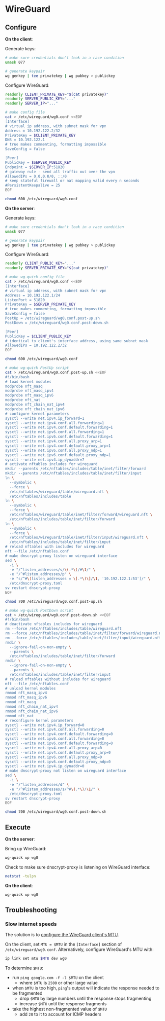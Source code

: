 # WireGuard

## Configure

**On the client**:

Generate keys:

```sh
# make sure credentials don't leak in a race condition
umask 077

# generate keypair
wg genkey | tee privatekey | wg pubkey > publickey
```

Configure WireGuard:

```sh
readonly CLIENT_PRIVATE_KEY="$(cat privatekey)"
readonly SERVER_PUBLIC_KEY="..."
readonly SERVER_IP="..."

# make config file
cat > /etc/wireguard/wg0.conf <<EOF
[Interface]
# virtual ip address, with subnet mask for vpn
Address = 10.192.122.2/32
PrivateKey = $CLIENT_PRIVATE_KEY
DNS = 10.192.122.1
# true makes commenting, formatting impossible
SaveConfig = false

[Peer]
PublicKey = $SERVER_PUBLIC_KEY
Endpoint = $SERVER_IP:51820
# gateway rule - send all traffic out over the vpn
AllowedIPs = 0.0.0.0/0, ::/0
# keep stateful firewall or nat mapping valid every n seconds
#PersistentKeepalive = 25
EOF

chmod 600 /etc/wireguard/wg0.conf
```

**On the server**:

Generate keys:

```sh
# make sure credentials don't leak in a race condition
umask 077

# generate keypair
wg genkey | tee privatekey | wg pubkey > publickey
```

Configure WireGuard:

```sh
readonly CLIENT_PUBLIC_KEY="..."
readonly SERVER_PRIVATE_KEY="$(cat privatekey)"

# make wg-quick config file
cat > /etc/wireguard/wg0.conf <<EOF
[Interface]
# virtual ip address, with subnet mask for vpn
Address = 10.192.122.1/24
ListenPort = 51820
PrivateKey = $SERVER_PRIVATE_KEY
# true makes commenting, formatting impossible
SaveConfig = false
PostUp = /etc/wireguard/wg0.conf.post-up.sh
PostDown = /etc/wireguard/wg0.conf.post-down.sh

[Peer]
PublicKey = $CLIENT_PUBLIC_KEY
# identical to client's interface address, using same subnet mask
AllowedIPs = 10.192.122.2/32
EOF

chmod 600 /etc/wireguard/wg0.conf

# make wg-quick PostUp script
cat > /etc/wireguard/wg0.conf.post-up.sh <<EOF
#!/bin/bash
# load kernel modules
modprobe nft_masq
modprobe nft_masq_ipv4
modprobe nft_masq_ipv6
modprobe nft_nat
modprobe nft_chain_nat_ipv4
modprobe nft_chain_nat_ipv6
# configure kernel parameters
sysctl --write net.ipv4.ip_forward=1
sysctl --write net.ipv4.conf.all.forwarding=1
sysctl --write net.ipv4.conf.default.forwarding=1
sysctl --write net.ipv6.conf.all.forwarding=1
sysctl --write net.ipv6.conf.default.forwarding=1
sysctl --write net.ipv4.conf.all.proxy_arp=1
sysctl --write net.ipv4.conf.default.proxy_arp=1
sysctl --write net.ipv6.conf.all.proxy_ndp=1
sysctl --write net.ipv6.conf.default.proxy_ndp=1
sysctl --write net.ipv4.ip_dynaddr=7
# activate nftables includes for wireguard
mkdir --parents /etc/nftables/includes/table/inet/filter/forward
mkdir --parents /etc/nftables/includes/table/inet/filter/input
ln \
  --symbolic \
  --force \
  /etc/nftables/wireguard/table/wireguard.nft \
  /etc/nftables/includes/table
ln \
  --symbolic \
  --force \
  /etc/nftables/wireguard/table/inet/filter/forward/wireguard.nft \
  /etc/nftables/includes/table/inet/filter/forward
ln \
  --symbolic \
  --force \
  /etc/nftables/wireguard/table/inet/filter/input/wireguard.nft \
  /etc/nftables/includes/table/inet/filter/input
# reload nftables with includes for wireguard
nft --file /etc/nftables.conf
# make dnscrypt-proxy listen on wireguard interface
sed \
  -i \
  -e "/^listen_addresses/s/\(.*\)/#\1/" \
  -e "/^#listen_addresses/p" \
  -e "s/^#\(listen_addresses = \[.*\)\]/\1, '10.192.122.1:53']/" \
  /etc/dnscrypt-proxy.toml
sv restart dnscrypt-proxy
EOF

chmod 700 /etc/wireguard/wg0.conf.post-up.sh

# make wg-quick PostDown script
cat > /etc/wireguard/wg0.conf.post-down.sh <<EOF
#!/bin/bash
# deactivate nftables includes for wireguard
rm --force /etc/nftables/includes/table/wireguard.nft
rm --force /etc/nftables/includes/table/inet/filter/forward/wireguard.nft
rm --force /etc/nftables/includes/table/inet/filter/input/wireguard.nft
rmdir \
  --ignore-fail-on-non-empty \
  --parents \
  /etc/nftables/includes/table/inet/filter/forward
rmdir \
  --ignore-fail-on-non-empty \
  --parents \
  /etc/nftables/includes/table/inet/filter/input
# reload nftables without includes for wireguard
nft --file /etc/nftables.conf
# unload kernel modules
rmmod nft_masq_ipv4
rmmod nft_masq_ipv6
rmmod nft_masq
rmmod nft_chain_nat_ipv4
rmmod nft_chain_nat_ipv6
rmmod nft_nat
# reconfigure kernel parameters
sysctl --write net.ipv4.ip_forward=0
sysctl --write net.ipv4.conf.all.forwarding=0
sysctl --write net.ipv4.conf.default.forwarding=0
sysctl --write net.ipv6.conf.all.forwarding=0
sysctl --write net.ipv6.conf.default.forwarding=0
sysctl --write net.ipv4.conf.all.proxy_arp=0
sysctl --write net.ipv4.conf.default.proxy_arp=0
sysctl --write net.ipv6.conf.all.proxy_ndp=0
sysctl --write net.ipv6.conf.default.proxy_ndp=0
sysctl --write net.ipv4.ip_dynaddr=0
# make dnscrypt-proxy not listen on wireguard interface
sed \
  -i \
  -e "/^listen_addresses/d" \
  -e "/^#listen_addresses/s/^#\(.*\)/\1/" \
  /etc/dnscrypt-proxy.toml
sv restart dnscrypt-proxy
EOF

chmod 700 /etc/wireguard/wg0.conf.post-down.sh
```

## Execute

**On the server**:

Bring up WireGuard:

```sh
wg-quick up wg0
```

Check to make sure dnscrypt-proxy is listening on WireGuard interface:

```sh
netstat -tulpn
```

**On the client**:

```sh
wg-quick up wg0
```

## Troubleshooting

### Slow internet speeds

The solution is to [configure the WireGuard client's
MTU](https://www.reddit.com/r/WireGuard/comments/aru07q/wireguard_slow/).

On the client, set `MTU = $MTU` in the `[Interface]` section of
`/etc/wireguard/wg0.conf`. Alternatively, configure WireGuard's MTU with:

```sh
ip link set mtu $MTU dev wg0
```

To determine `$MTU`:

- run `ping google.com -f -l $MTU` on the client
  - where `$MTU` is `2500` or other large value
- when `$MTU` is too high, `ping`'s output will indicate the response
  needed to be fragmented
  - drop `$MTU` by large numbers until the response stops fragmenting
  - increase `$MTU` until the response fragments
- take the highest non-fragmented value of `$MTU`
  - add `28` to it to account for ICMP headers

<!-- vim: set filetype=markdown foldmethod=marker foldlevel=0 nowrap -->
